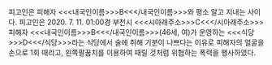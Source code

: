 피고인은 피해자 <<<내국인이름>>>B<<</내국인이름>>>와 평소 알고 지내는 사이다.
피고인은 2020. 7. 11. 01:00경 부천시 <<<시아래주소>>>C<<</시아래주소>>> 피해자 <<<내국인이름>>>B<<</내국인이름>>>(46세, 여)가 운영하는 <<<식당>>>D<<</식당>>>라는 식당에서 술에 취해 기분이 나쁘다는 이유로 피해자의 얼굴을 손으로 1회 때리고, 왼쪽팔꿈치를 이용하여 때릴 것처럼 위협하는 폭력을 행사하였다.